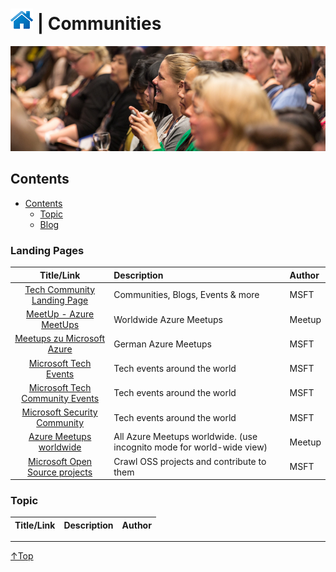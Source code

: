 # [![Home](/img/home.png)](../README.md "Home") | Communities



![Communities](/img/communities.png)

## Contents
- [Contents](#contents)
    - [Topic](#Topic)
    - [Blog](#blog)

### Landing Pages
|                                                   Title/Link                                                    | Description                                                           | Author |
| :-------------------------------------------------------------------------------------------------------------: | :-------------------------------------------------------------------- | :----- |
|                       [Tech Community Landing Page](https://techcommunity.microsoft.com/)                       | Communities, Blogs, Events & more                                     | MSFT   |
|                         [MeetUp - Azure MeetUps](https://www.meetup.com/topics/azure/)                          | Worldwide Azure Meetups                                               | Meetup |
|      [Meetups zu Microsoft Azure](https://www.microsoft.com/de-de/techwiese/community/meetups/azure.aspx)       | German Azure Meetups                                                  | MSFT   |
|               [Microsoft Tech Events](https://techcommunity.microsoft.com/t5/events/ct-p/Events)                | Tech events around the world                                          | MSFT   |
| [Microsoft Tech Community Events](https://techcommunity.microsoft.com/t5/community-events/ct-p/CommunityEvents) | Tech events around the world                                          | MSFT   |
|                        [Microsoft Security Community](https://aka.ms/SecurityCommunity)                         | Tech events around the world                                          | MSFT   |
|                         [Azure Meetups worldwide](https://www.meetup.com/topics/azure/)                         | All Azure Meetups worldwide. (use incognito mode for world-wide view) | Meetup |
|                   [Microsoft Open Source projects](https://opensource.microsoft.com/explore)                    | Crawl OSS projects and contribute to them                             | MSFT   |



### Topic
| Title/Link | Description | Author |
| :--------: | :---------- | :----- |


___
 <a href="#top" title="Back to the top.">↑Top</a>